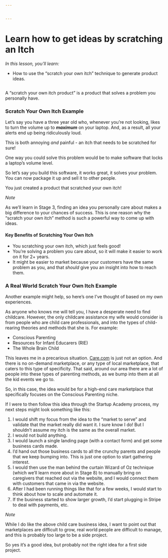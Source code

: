 ```yaml
---


---
```


<h1 id="learn-how-to-get-ideas-by-scratching-an-itch">Learn how to get ideas by scratching an Itch</h1>
<p><em>In this lesson, you’ll learn:</em></p>
<ul>
<li>How to use the “scratch your own itch” technique to generate product ideas.</li>
</ul>
<p><img src="https://s3.amazonaws.com/nugget.one/academy/donkey.jpg" alt=""></p>
<p>A “scratch your own itch product” is a product that solves a problem you personally have.</p>
<h3 id="scratch-your-own-itch-example">Scratch Your Own Itch Example</h3>
<p>Let’s say you have a three year old who, whenever you’re not looking, likes to turn the volume up to  <strong><em>maximum</em></strong>  on your laptop. And, as a result, all your alerts end up being ridiculously loud.</p>
<p>This is both annoying  <em>and</em>  painful - an itch that needs to be scratched for sure!</p>
<p>One way you could solve this problem would be to make software that locks a laptop’s volume level.</p>
<p>So let’s say you build this software, it works great, it solves your problem. You can now package it up and sell it to other people.</p>
<p>You just created a product that scratched your own itch!</p>
<p><em>Note</em></p>
<p>As we’ll learn in Stage 3, finding an idea you personally care about makes a big difference to your chances of success. This is one reason why the “scratch your own itch” method is such a powerful way to come up with ideas.</p>
<h4 id="key-benefits-of-scratching-your-own-itch">Key Benefits of Scratching Your Own Itch</h4>
<ul>
<li>You scratching your own itch, which just feels good!</li>
<li>You’re solving a problem you care about, so it will make it easier to work on it for 2+ years.</li>
<li>It might be easier to market because your customers have the same problem as you, and that  <em>should</em>  give you an insight into how to reach them.</li>
</ul>
<h3 id="a-real-world-scratch-your-own-itch-example">A Real World Scratch Your Own Itch Example</h3>
<p>Another example might help, so here’s one I’ve thought of based on my own experiences.</p>
<p>As anyone who knows me will tell you, I have a desperate need to find childcare. However, the only childcare assistance my wife would consider is from people who are child care professionals, and into the types of child-rearing theories and methods that she is. For example:</p>
<ul>
<li>Conscious Parenting</li>
<li>Resources for Infant Educarers (RIE)</li>
<li>The Whole Brain Child</li>
</ul>
<p>This leaves me in a precarious situation. <a href="http://Care.com">Care.com</a> is just not an option. And there is no on-demand marketplace, or any type of local marketplace, that caters to this type of specificity. That said, around our area there are a lot of people into these types of parenting methods, as we bump into them at all the kid events we go to.</p>
<p>So, in this case, the idea would be for a high-end care marketplace that specifically focuses on the Conscious Parenting niche.</p>
<p>If I were to then follow this idea through the Startup Academy process, my next steps might look something like this:</p>
<ol>
<li>I would shift my focus from the idea to the “market to serve” and validate that the market really did want it. I sure know I do! But I shouldn’t assume my itch is the same as the overall market.</li>
<li>I would not build anything.</li>
<li>I would launch a single landing page (with a contact form) and get some business cards made.</li>
<li>I’d hand out those business cards to all the crunchy parents and people that we keep bumping into. This is just one option to start gathering interest.</li>
<li>I would then use the man behind the curtain Wizard of Oz technique (which we’ll learn more about in Stage 8) to manually bring on caregivers that reached out via the website, and I would connect them with customers that came in via the website.</li>
<li>After I had been running things like that for a few weeks, I would start to think about how to scale and automate it.</li>
<li>If the business started to show larger growth, I’d start plugging in Stripe to deal with payments, etc.</li>
</ol>
<p><em>Note</em></p>
<p>While I do like the above child care business idea, I want to point out that marketplaces are difficult to grow, real world people are difficult to manage, and this is probably too large to be a side project.</p>
<p>So yes it’s a good idea, but probably not the right idea for a first side project.</p>

